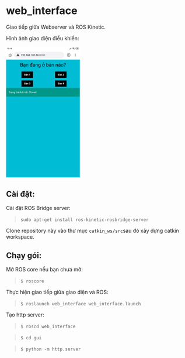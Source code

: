 # web_interface

Giao tiếp giữa Webserver và ROS Kinetic.

Hình ảnh giao diện điều khiển:

<img src="demo.jpg" width="40%">

## Cài đặt:
Cài đặt ROS Bridge server:
> `sudo apt-get install ros-kinetic-rosbridge-server`

Clone repository này vào thư mục `catkin_ws/src`sau đó xây dựng catkin workspace.

## Chạy gói:

Mở ROS core nếu bạn chưa mở:
> `$ roscore`

Thực hiện giao tiếp giữa giao diện và ROS:
> `$ roslaunch web_interface web_interface.launch`

Tạo http server:

> `$ roscd web_interface`

> `$ cd gui`

> `$ python -m http.server`